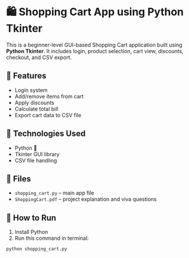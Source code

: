 # 🛍️ Shopping Cart App using Python Tkinter

This is a beginner-level GUI-based Shopping Cart application built using **Python Tkinter**. It includes login, product selection, cart view, discounts, checkout, and CSV export.

## 🎯 Features
- Login system
- Add/remove items from cart
- Apply discounts
- Calculate total bill
- Export cart data to CSV file

## 🔧 Technologies Used
- Python 🐍
- Tkinter GUI library
- CSV file handling

## 📁 Files
- `shopping_cart.py` – main app file
- `ShoppingCart.pdf` – project explanation and viva questions


## 🚀 How to Run
1. Install Python
2. Run this command in terminal:
```bash
python shopping_cart.py
